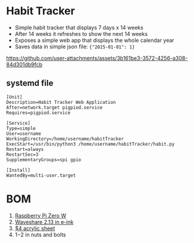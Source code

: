 # Habit Tracker

- Simple habit tracker that displays 7 days x 14 weeks
- After 14 weeks it refreshes to show the next 14 weeks
- Exposes a simple web app that displays the whole calendar year
- Saves data in simple json file: `{"2025-01-01": 1}`


https://github.com/user-attachments/assets/3b161be3-3572-4256-a308-84d301db9fcb

## systemd file

```
[Unit]
Description=Habit Tracker Web Application
After=network.target pigpiod.service
Requires=pigpiod.service

[Service]
Type=simple
User=username
WorkingDirectory=/home/username/habitTracker
ExecStart=/usr/bin/python3 /home/username/habitTracker/habit.py
Restart=always
RestartSec=3
SupplementaryGroups=spi gpio

[Install]
WantedBy=multi-user.target
```

# BOM

1. [Raspberry Pi Zero W](https://www.raspberrypi.com/products/raspberry-pi-zero-w/)
2. [Waveshare 2.13 in e-ink](https://www.waveshare.com/2.13inch-e-paper-hat.htm)
3. [$4 acrylic sheet](https://www.lowes.com/pd/OPTIX-0-08-in-T-x-8-in-W-x-10-in-L-Clear-Acrylic-Sheet/3143395)
4. $1-$2 in nuts and bolts

